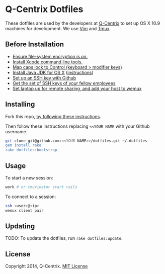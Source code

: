 # Q-Centrix Dotfiles

These dotfiles are used by the developers at [Q-Centrix](http://q-centrix.com)
to set up OS X 10.9 machines for development. We use [Vim](http://vim.org)
and [Tmux](http://tmux.sourceforge.net).

## Before Installation

* [Ensure file-system encryption is on.](http://support.apple.com/kb/ht4790)
* [Install Xcode command line tools.](http://railsapps.github.io/xcode-command-line-tools.html)
* [Map caps lock to Control (keyboard > modifier keys)](http://teohm.com/blog/2012/04/08/mac-tips-use-caps-lock-as-control-key/)
* [Install Java JDK for OS X](http://www.oracle.com/technetwork/java/javase/downloads/index.html) ([instructions](http://docs.oracle.com/javase/7/docs/webnotes/install/mac/mac-jdk.html))
* [Set up an SSH key with Github](https://help.github.com/articles/generating-ssh-keys)
* [Get the set of SSH keys of your fellow
employees](mailto:nshook@q-centrix.com?Subject=keys%20please)
* [Set laptop up for remote sharing, and add your host to wemux](https://github.com/zolrath/wemux#host-mode)

## Installing

Fork this repo, [by following these
instructions](https://help.github.com/articles/fork-a-repo).

Then follow these instructions replacing ``<<YOUR NAME`` with your Github
username.

```bash
git clone git@github.com:<<YOUR NAME>>/dotfiles.git ~/.dotfiles
gem install rake
rake dotfiles:bootstrap
```

## Usage

To start a new session:

```bash
work # or tmuxinator start rails
```

To connect to a session:

```bash
ssh <user>@<ip>
wemux client pair
```

## Updating

TODO: To update the dotfiles, run ``rake dotfiles:update``.

## License

Copyright 2014, Q-Centrix. [MIT License](http://opensource.org/licenses/MIT)
